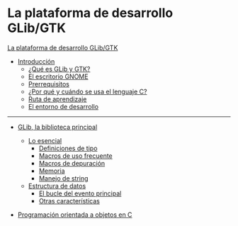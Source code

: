 # La plataforma de desarrollo GLib/GTK

[La plataforma de desarrollo GLib/GTK](./content/00-intro/title.md)

- [Introducción](./content/00-intro/intro.md)
	- [¿Qué es GLib y GTK?](./content/00-intro/glib-and-gtk.md)
	- [El escritorio GNOME](./content/00-intro/gnome-desktop.md)
	- [Prerrequisitos](./content/00-intro/prerequisites.md)
	- [¿Por qué y cuándo se usa el lenguaje C?](./content/00-intro/why-and-when-c.md)
	- [Ruta de aprendizaje](./content/00-intro/learning-path.md)
	- [El entorno de desarrollo](./content/00-intro/environment.md)

---

- [GLib, la biblioteca principal](./content/01-glib/glib.md)
	- [Lo esencial](./content/01-glib/basics.md)
		- [Definiciones de tipo](./content/01-glib/type-def.md)
		- [Macros de uso frecuente](./content/01-glib/freq-macros.md)
		- [Macros de depuración](./content/01-glib/debug-macros.md)
		- [Memoria]()
		- [Manejo de string]()
	- [Estructura de datos]()
		- [El bucle del evento principal]()
		- [Otras características]()

- [Programación orientada a objetos en C]()